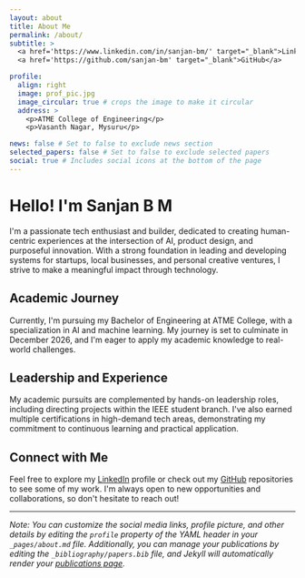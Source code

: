 ```yaml
---
layout: about
title: About Me
permalink: /about/
subtitle: >
  <a href='https://www.linkedin.com/in/sanjan-bm/' target="_blank">LinkedIn</a> •
  <a href='https://github.com/sanjan-bm' target="_blank">GitHub</a>

profile:
  align: right
  image: prof_pic.jpg
  image_circular: true # crops the image to make it circular
  address: >
    <p>ATME College of Engineering</p>
    <p>Vasanth Nagar, Mysuru</p>

news: false # Set to false to exclude news section
selected_papers: false # Set to false to exclude selected papers
social: true # Includes social icons at the bottom of the page
---
```


# Hello! I'm Sanjan B M

I'm a passionate tech enthusiast and builder, dedicated to creating human-centric experiences at the intersection of AI, product design, and purposeful innovation. With a strong foundation in leading and developing systems for startups, local businesses, and personal creative ventures, I strive to make a meaningful impact through technology.

## Academic Journey

Currently, I'm pursuing my Bachelor of Engineering at ATME College, with a specialization in AI and machine learning. My journey is set to culminate in December 2026, and I'm eager to apply my academic knowledge to real-world challenges.

## Leadership and Experience

My academic pursuits are complemented by hands-on leadership roles, including directing projects within the IEEE student branch. I've also earned multiple certifications in high-demand tech areas, demonstrating my commitment to continuous learning and practical application.

## Connect with Me

Feel free to explore my [LinkedIn](https://www.linkedin.com/in/sanjan-bm/) profile or check out my [GitHub](https://github.com/sanjan-bm) repositories to see some of my work. I'm always open to new opportunities and collaborations, so don't hesitate to reach out!

---

*Note: You can customize the social media links, profile picture, and other details by editing the `profile` property of the YAML header in your `_pages/about.md` file. Additionally, you can manage your publications by editing the `_bibliography/papers.bib` file, and Jekyll will automatically render your [publications page](/al-folio/publications/).*
